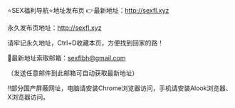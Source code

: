 ⭐️SEX福利导航⭐️地址发布页 👉最新地址：http://sexfl.xyz

永久发布页地址：http://sexfl.xyz

请牢记永久地址，Ctrl+D收藏本页，方便找到回家的路！

📧最新地址索取邮箱：sexflbh@gmail.com

（发送任意邮件到此邮箱可自动获取最新地址）

‼️部分国产屏蔽网址，电脑请安装Chrome浏览器访问，手机请安装Alook浏览器、X浏览器访问。

